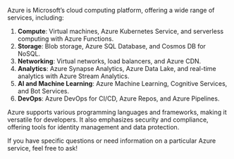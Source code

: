 Azure is Microsoft’s cloud computing platform, offering a wide range of services, including:

1. **Compute**: Virtual machines, Azure Kubernetes Service, and serverless computing with Azure Functions.
2. **Storage**: Blob storage, Azure SQL Database, and Cosmos DB for NoSQL.
3. **Networking**: Virtual networks, load balancers, and Azure CDN.
4. **Analytics**: Azure Synapse Analytics, Azure Data Lake, and real-time analytics with Azure Stream Analytics.
5. **AI and Machine Learning**: Azure Machine Learning, Cognitive Services, and Bot Services.
6. **DevOps**: Azure DevOps for CI/CD, Azure Repos, and Azure Pipelines.

Azure supports various programming languages and frameworks, making it versatile for developers. It also emphasizes security and compliance, offering tools for identity management and data protection.

If you have specific questions or need information on a particular Azure service, feel free to ask!
